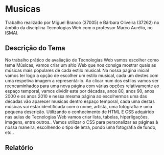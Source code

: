 # Musicas
Trabalho realizado por Miguel Branco (37005) e Bárbara Oliveira (37262) no âmbito da disciplina Tecnologias Web com o professor Marco Aurélio, no ISMAI.

##  Descrição do Tema
No trabalho prático de avaliação de Tecnologias Web vamos escolher como tema Músicas, vamos criar um sítio Web que nos consiga mostrar quais as músicas mais populares de cada estilo musical.
Na nossa pagina inicial vamos ter logo a opção de escolher um estilo musical, cada um destes com uma respetiva imagem a representá-lo. Ao clicar num dos estilos vamos ser reencaminhados para uma nova página com várias opções relativamente ao espaço temporal, vamos dividir este por décadas, anos 80, anos 90, anos 2000 e os anos 2010 e nessa mesma página ao escolhermos uma das décadas vão aparecer musicas dentro espaço temporal, cada uma destas músicas vai estar identificada com o nome, artista, uma fotografia e uma pequena descrição. 
Utilizando o conhecimento de HTML E CSS adquirido nas aulas de Tecnologias Web vamos criar lista, tabelas, hiperligações, imagens, entre outros.. Vamos utilizar o CSS para personalizar as páginas à nossa maneira, escolhendo o tipo de letra, pondo uma fotografia de fundo, etc..

## Relatório

